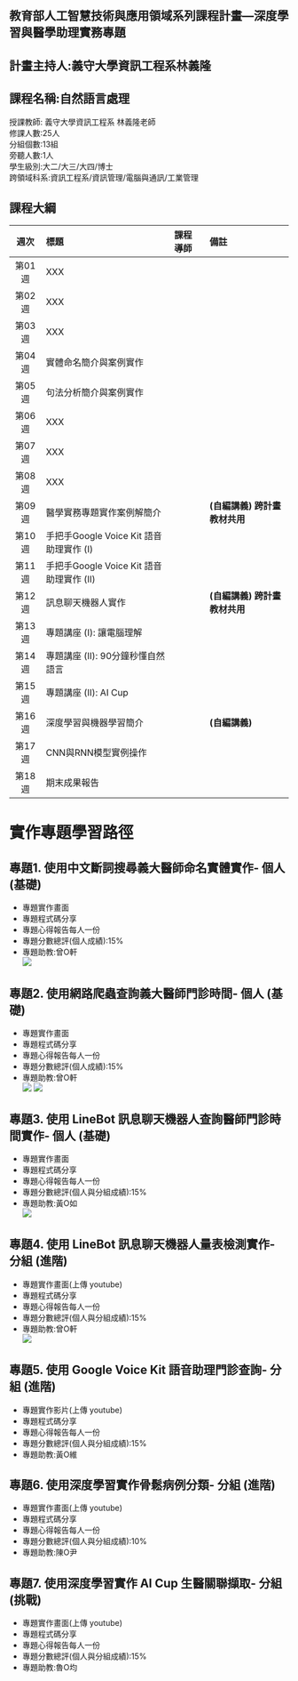 教育部人工智慧技術與應用領域系列課程計畫—深度學習與醫學助理實務專題   
--
計畫主持人:義守大學資訊工程系林義隆  
--
課程名稱:自然語言處理
--
授課教師: 義守大學資訊工程系 林義隆老師  
修課人數:25人  
分組個數:13組  
旁聽人數:1人  
學生級別:大二/大三/大四/博士  
跨領域科系:資訊工程系/資訊管理/電腦與通訊/工業管理  

課程大綱
--  
|週次|標題|課程導師|備註|
:--:|:--|:--|:--
| 第01週 | XXX  |
| 第02週 | XXX  |
| 第03週 | XXX  |
| 第04週 | 實體命名簡介與案例實作  |
| 第05週 | 句法分析簡介與案例實作  |
| 第06週 | XXX  |
| 第07週 | XXX  |
| 第08週 | XXX  |
| 第09週 | 醫學實務專題實作案例解簡介 | |**(自編講義) 跨計畫教材共用**  
| 第10週 | 手把手Google Voice Kit 語音助理實作 (I)  |
| 第11週 | 手把手Google Voice Kit 語音助理實作 (II)  | 
| 第12週 | 訊息聊天機器人實作 | |**(自編講義) 跨計畫教材共用**  
| 第13週 | 專題講座 (I): 讓電腦理解  |
| 第14週 | 專題講座 (II): 90分鐘秒懂自然語言  |
| 第15週 | 專題講座 (II): AI Cup  |
| 第16週 | 深度學習與機器學習簡介 | |**(自編講義)**  
| 第17週 | CNN與RNN模型實例操作  |
| 第18週 | 期末成果報告  |

實作專題學習路徑
==

專題1. 使用中文斷詞搜尋義大醫師命名實體實作- 個人 (基礎)  
--
- 專題實作畫面  
- 專題程式碼分享  
- 專題心得報告每人一份  
- 專題分數總評(個人成績):15%  
- 專題助教:曾O軒  
![](https://github.com/yihlonlin/Natural-Language-Processing/blob/master/Code/Sample/Project01_sample/demo/demo01.jpg?raw=true)

專題2. 使用網路爬蟲查詢義大醫師門診時間- 個人 (基礎)  
--
- 專題實作畫面  
- 專題程式碼分享  
- 專題心得報告每人一份  
- 專題分數總評(個人成績):15%  
- 專題助教:曾O軒  
![](https://github.com/yihlonlin/Natural-Language-Processing/blob/master/Code/Sample/Project02_sample/demo/demo02-1.jpg?raw=true)
![](https://github.com/yihlonlin/Natural-Language-Processing/blob/master/Code/Sample/Project02_sample/demo/demo02-2.png?raw=true)
  
專題3.  使用 LineBot 訊息聊天機器人查詢醫師門診時間實作- 個人 (基礎)  
--
- 專題實作畫面  
- 專題程式碼分享  
- 專題心得報告每人一份  
- 專題分數總評(個人與分組成績):15%  
- 專題助教:黃O如  
![](https://github.com/yihlonlin/Natural-Language-Processing/blob/master/Code/Sample/Project03_sample/demo/demo03.gif?raw=true)

專題4. 使用 LineBot 訊息聊天機器人量表檢測實作- 分組 (進階)  
--
- 專題實作畫面(上傳 youtube)  
- 專題程式碼分享  
- 專題心得報告每人一份  
- 專題分數總評(個人與分組成績):15%  
- 專題助教:曾O軒  
![](https://github.com/yihlonlin/Natural-Language-Processing/blob/master/Code/Sample/Project04_sample/demo/demo04-1.gif?raw=true)

專題5.  使用 Google Voice Kit 語音助理門診查詢- 分組 (進階)  
--
- 專題實作影片(上傳 youtube)  
- 專題程式碼分享  
- 專題心得報告每人一份  
- 專題分數總評(個人與分組成績):15%  
- 專題助教:黃O維  
  
    
專題6. 使用深度學習實作骨鬆病例分類- 分組 (進階)  
--
- 專題實作畫面(上傳 youtube)  
- 專題程式碼分享  
- 專題心得報告每人一份  
- 專題分數總評(個人與分組成績):10%  
- 專題助教:陳O尹
  
專題7. 使用深度學習實作 AI Cup 生醫關聯擷取- 分組 (挑戰)  
--
- 專題實作畫面(上傳 youtube)  
- 專題程式碼分享  
- 專題心得報告每人一份  
- 專題分數總評(個人與分組成績):15%
- 專題助教:魯O均  

